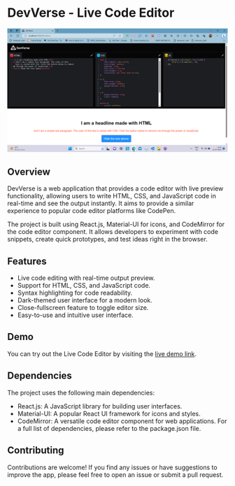 # DevVerse - Live Code Editor

![Screenshot](Demo.png)

## Overview

DevVerse is a web application that provides a code editor with live preview functionality, allowing users to write HTML, CSS, and JavaScript code in real-time and see the output instantly. It aims to provide a similar experience to popular code editor platforms like CodePen.

The project is built using React.js, Material-UI for icons, and CodeMirror for the code editor component. It allows developers to experiment with code snippets, create quick prototypes, and test ideas right in the browser.

## Features

- Live code editing with real-time output preview.
- Support for HTML, CSS, and JavaScript code.
- Syntax highlighting for code readability.
- Dark-themed user interface for a modern look.
- Close-fullscreen feature to toggle editor size.
- Easy-to-use and intuitive user interface.

## Demo

You can try out the Live Code Editor by visiting the [live demo link](https://akashx1550.github.io/DevVerse/).

## Dependencies
The project uses the following main dependencies:

- React.js: A JavaScript library for building user interfaces.
- Material-UI: A popular React UI framework for icons and styles.
- CodeMirror: A versatile code editor component for web applications.
For a full list of dependencies, please refer to the package.json file.

## Contributing
Contributions are welcome! If you find any issues or have suggestions to improve the app, please feel free to open an issue or submit a pull request.
